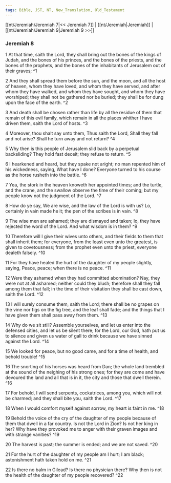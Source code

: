 ```yaml
---
tags: Bible, JST, NT, New_Translation, Old_Testament
---
```


[[nt/Jeremiah/Jeremiah 7|<< Jeremiah 7]] | [[nt/Jeremiah|Jeremiah]] | [[nt/Jeremiah/Jeremiah 9|Jeremiah 9 >>]]

### Jeremiah 8

1 At that time, saith the Lord, they shall bring out the bones of the kings of Judah, and the bones of his princes, and the bones of the priests, and the bones of the prophets, and the bones of the inhabitants of Jerusalem out of their graves;  ^1

2 And they shall spread them before the sun, and the moon, and all the host of heaven, whom they have loved, and whom they have served, and after whom they have walked, and whom they have sought, and whom they have worshiped; they shall not be gathered nor be buried; they shall be for dung upon the face of the earth.  ^2

3 And death shall be chosen rather than life by all the residue of them that remain of this evil family, which remain in all the places whither I have driven them, saith the Lord of hosts.  ^3

4 Moreover, thou shalt say unto them, Thus saith the Lord, Shall they fall and not arise? Shall he turn away and not return?  ^4

5 Why then is this people of Jerusalem slid back by a perpetual backsliding? They hold fast deceit; they refuse to return.  ^5

6 I hearkened and heard, but they spake not aright; no man repented him of his wickedness, saying, What have I done? Everyone turned to his course as the horse rusheth into the battle.  ^6

7 Yea, the stork in the heaven knoweth her appointed times; and the turtle, and the crane, and the swallow observe the time of their coming; but my people know not the judgment of the Lord.  ^7

8 How do ye say, We are wise, and the law of the Lord is with us? Lo, certainly in vain made he it; the pen of the scribes is in vain.  ^8

9 The wise men are ashamed; they are dismayed and taken; lo, they have rejected the word of the Lord. And what wisdom is in them?  ^9

10 Therefore will I give their wives unto others, and their fields to them that shall inherit them; for everyone, from the least even unto the greatest, is given to covetousness; from the prophet even unto the priest, everyone dealeth falsely.  ^10

11 For they have healed the hurt of the daughter of my people slightly, saying, Peace, peace; when there is no peace.  ^11

12 Were they ashamed when they had committed abomination? Nay, they were not at all ashamed; neither could they blush; therefore shall they fall among them that fall; in the time of their visitation they shall be cast down, saith the Lord.  ^12

13 I will surely consume them, saith the Lord; there shall be no grapes on the vine nor figs on the fig tree, and the leaf shall fade; and the things that I have given them shall pass away from them.  ^13

14 Why do we sit still? Assemble yourselves, and let us enter into the defensed cities, and let us be silent there; for the Lord, our God, hath put us to silence and given us water of gall to drink because we have sinned against the Lord.  ^14

15 We looked for peace, but no good came, and for a time of health, and behold trouble!  ^15

16 The snorting of his horses was heard from Dan; the whole land trembled at the sound of the neighing of his strong ones; for they are come and have devoured the land and all that is in it, the city and those that dwell therein.  ^16

17 For behold, I will send serpents, cockatrices, among you, which will not be charmed; and they shall bite you, saith the Lord.  ^17

18 When I would comfort myself against sorrow, my heart is faint in me.  ^18

19 Behold the voice of the cry of the daughter of my people because of them that dwell in a far country. Is not the Lord in Zion? Is not her king in her? Why have they provoked me to anger with their graven images and with strange vanities?  ^19

20 The harvest is past; the summer is ended; and we are not saved.  ^20

21 For the hurt of the daughter of my people am I hurt; I am black; astonishment hath taken hold on me.  ^21

22 Is there no balm in Gilead? Is there no physician there? Why then is not the health of the daughter of my people recovered?  ^22

 
